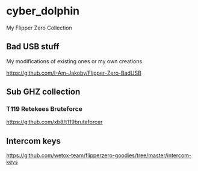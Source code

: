 # cyber_dolphin
My Flipper Zero Collection

## Bad USB stuff
My modifications of existing ones or my own creations.

https://github.com/I-Am-Jakoby/Flipper-Zero-BadUSB

## Sub GHZ collection
### T119 Retekees Bruteforce
https://github.com/xb8/t119bruteforcer

## Intercom keys
https://github.com/wetox-team/flipperzero-goodies/tree/master/intercom-keys
